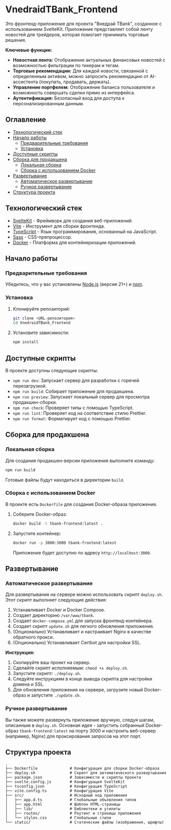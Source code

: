 # VnedraidTBank_Frontend

Это фронтенд-приложение для проекта "Внедрай TBank", созданное с использованием SvelteKit. Приложение представляет собой ленту новостей для трейдеров, которая помогает принимать торговые решения.

**Ключевые функции:**

-   **Новостная лента:** Отображение актуальных финансовых новостей с возможностью фильтрации по тикерам и тегам.
-   **Торговые рекомендации:** Для каждой новости, связанной с определенным активом, можно запросить рекомендацию от AI-ассистента (покупать, продавать, держать).
-   **Управление портфелем:** Отображение баланса пользователя и возможность совершать сделки прямо из интерфейса.
-   **Аутентификация:** Безопасный вход для доступа к персонализированным данным.

## Оглавление

- [Технологический стек](#технологический-стек)
- [Начало работы](#начало-работы)
  - [Предварительные требования](#предварительные-требования)
  - [Установка](#установка)
- [Доступные скрипты](#доступные-скрипты)
- [Сборка для продакшена](#сборка-для-продакшена)
  - [Локальная сборка](#локальная-сборка)
  - [Сборка с использованием Docker](#сборка-с-использованием-docker)
- [Развертывание](#развертывание)
  - [Автоматическое развертывание](#автоматическое-развертывание)
  - [Ручное развертывание](#ручное-развертывание)
- [Структура проекта](#структура-проекта)

## Технологический стек

-   [SvelteKit](https://kit.svelte.dev/) - Фреймворк для создания веб-приложений.
-   [Vite](https://vitejs.dev/) - Инструмент для сборки фронтенда.
-   [TypeScript](https://www.typescriptlang.org/) - Язык программирования, основанный на JavaScript.
-   [Sass](https://sass-lang.com/) - CSS-препроцессор.
-   [Docker](https://www.docker.com/) - Платформа для контейнеризации приложений.

## Начало работы

### Предварительные требования

Убедитесь, что у вас установлены [Node.js](https://nodejs.org/) (версия 21+) и [npm](https://www.npmjs.com/).

### Установка

1.  Клонируйте репозиторий:
    ```bash
    git clone <URL-репозитория>
    cd VnedraidTBank_Frontend
    ```

2.  Установите зависимости:
    ```bash
    npm install
    ```

## Доступные скрипты

В проекте доступны следующие скрипты:

-   `npm run dev`: Запускает сервер для разработки с горячей перезагрузкой.
-   `npm run build`: Собирает приложение для продакшена.
-   `npm run preview`: Запускает локальный сервер для просмотра продакшен-сборки.
-   `npm run check`: Проверяет типы с помощью TypeScript.
-   `npm run lint`: Проверяет код на соответствие стилю Prettier.
-   `npm run format`: Форматирует код с помощью Prettier.

## Сборка для продакшена

### Локальная сборка

Для создания продакшен-версии приложения выполните команду:

```bash
npm run build
```

Готовые файлы будут находиться в директории `build`.

### Сборка с использованием Docker

В проекте есть `Dockerfile` для создания Docker-образа приложения.

1.  Соберите Docker-образ:
    ```bash
    docker build -t tbank-frontend:latest .
    ```

2.  Запустите контейнер:
    ```bash
    docker run -p 3000:3000 tbank-frontend:latest
    ```
    Приложение будет доступно по адресу `http://localhost:3000`.

## Развертывание

### Автоматическое развертывание

Для развертывания на сервере можно использовать скрипт `deploy.sh`. Этот скрипт выполняет следующие действия:
1.  Устанавливает Docker и Docker Compose.
2.  Создает директорию `/var/www/tbank`.
3.  Создает `docker-compose.yml` для запуска фронтенд-контейнера.
4.  Создает скрипт `update.sh` для легкого обновления приложения.
5.  (Опционально) Устанавливает и настраивает Nginx в качестве обратного прокси.
6.  (Опционально) Устанавливает Certbot для настройки SSL.

**Инструкция:**

1.  Скопируйте ваш проект на сервер.
2.  Сделайте скрипт исполняемым: `chmod +x deploy.sh`.
3.  Запустите скрипт: `./deploy.sh`.
4.  Следуйте инструкциям в конце вывода скрипта для настройки домена и SSL.
5.  Для обновления приложения на сервере, загрузите новый Docker-образ и запустите `./update.sh`.

### Ручное развертывание

Вы также можете развернуть приложение вручную, следуя шагам, описанным в `deploy.sh`. Основная идея - запустить собранный Docker-образ `tbank-frontend:latest` на порту 3000 и настроить веб-сервер (например, Nginx) для проксирования запросов на этот порт.

## Структура проекта

```
.
├── Dockerfile              # Конфигурация для сборки Docker-образа
├── deploy.sh               # Скрипт для автоматического развертывания
├── package.json            # Зависимости и скрипты проекта
├── svelte.config.js        # Конфигурация SvelteKit
├── tsconfig.json           # Конфигурация TypeScript
├── vite.config.ts          # Конфигурация Vite
├── src/                    # Исходный код приложения
│   ├── app.d.ts            # Глобальные объявления типов
│   ├── app.html            # Шаблон HTML-страницы
│   ├── lib/                # Библиотеки и утилиты
│   ├── routes/             # Роутинг и страницы приложения
│   └── styles.css          # Глобальные стили
└── static/                 # Статические файлы (изображения, шрифты)
```
